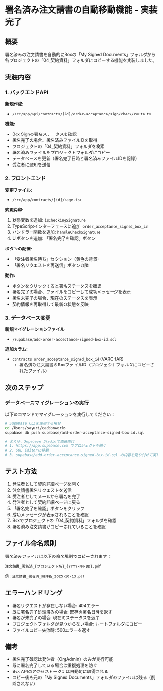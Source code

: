 # 署名済み注文請書の自動移動機能 - 実装完了

## 概要

署名済みの注文請書を自動的にBoxの「My Signed Documents」フォルダから各プロジェクトの「04_契約資料」フォルダにコピーする機能を実装しました。

## 実装内容

### 1. バックエンドAPI

**新規作成:**
- `/src/app/api/contracts/[id]/order-acceptance/sign/check/route.ts`

**機能:**
- Box Signの署名ステータスを確認
- 署名完了の場合、署名済みファイルIDを取得
- プロジェクトの「04_契約資料」フォルダを検索
- 署名済みファイルをプロジェクトフォルダにコピー
- データベースを更新（署名完了日時と署名済みファイルIDを記録）
- 受注者に通知を送信

### 2. フロントエンド

**変更ファイル:**
- `/src/app/contracts/[id]/page.tsx`

**変更内容:**
1. 状態変数を追加: `isCheckingSignature`
2. TypeScriptインターフェースに追加: `order_acceptance_signed_box_id`
3. ハンドラー関数を追加: `handleCheckSignature`
4. UIボタンを追加: 「署名完了を確認」ボタン

**ボタンの配置:**
- 「受注者署名待ち」セクション（黄色の背景）
- 「署名リクエストを再送信」ボタンの隣

**動作:**
- ボタンをクリックすると署名ステータスを確認
- 署名完了の場合、ファイルをコピーして成功メッセージを表示
- 署名未完了の場合、現在のステータスを表示
- 契約情報を再取得して最新の状態を反映

### 3. データベース変更

**新規マイグレーションファイル:**
- `/supabase/add-order-acceptance-signed-box-id.sql`

**追加カラム:**
- `contracts.order_acceptance_signed_box_id` (VARCHAR)
  - 署名済み注文請書のBoxファイルID（プロジェクトフォルダにコピーされたファイル）

## 次のステップ

### データベースマイグレーションの実行

以下のコマンドでマイグレーションを実行してください：

```bash
# Supabase CLIを使用する場合
cd /Users/sayuri/caddonworks
supabase db push supabase/add-order-acceptance-signed-box-id.sql

# または、Supabase Studioで直接実行
# 1. https://app.supabase.com でプロジェクトを開く
# 2. SQL Editorに移動
# 3. supabase/add-order-acceptance-signed-box-id.sql の内容を貼り付けて実行
```

## テスト方法

1. 発注者として契約詳細ページを開く
2. 注文請書署名リクエストを送信
3. 受注者としてメールから署名を完了
4. 発注者として契約詳細ページに戻る
5. 「署名完了を確認」ボタンをクリック
6. 成功メッセージが表示されることを確認
7. Boxでプロジェクトの「04_契約資料」フォルダを確認
8. 署名済み注文請書がコピーされていることを確認

## ファイル命名規則

署名済みファイルは以下の命名規則でコピーされます：

```
注文請書_署名済_{プロジェクト名}_{YYYY-MM-DD}.pdf
```

例: `注文請書_署名済_案件名_2025-10-13.pdf`

## エラーハンドリング

- 署名リクエストが存在しない場合: 404エラー
- 既に署名完了処理済みの場合: 既存の署名日時を返す
- 署名が未完了の場合: 現在のステータスを返す
- プロジェクトフォルダが見つからない場合: ルートフォルダにコピー
- ファイルコピー失敗時: 500エラーを返す

## 備考

- 署名完了確認は発注者（OrgAdmin）のみが実行可能
- 既に署名完了している場合は重複処理を防ぐ
- Box APIのアクセストークンは自動的に取得される
- コピー後も元の「My Signed Documents」フォルダのファイルは残る（削除されない）
